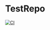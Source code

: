 # TestRepo

[![CI](https://github.com/mpattanaik7/TestRepo/actions/workflows/blank.yml/badge.svg?event=push)](https://github.com/mpattanaik7/TestRepo/actions/workflows/blank.yml)
